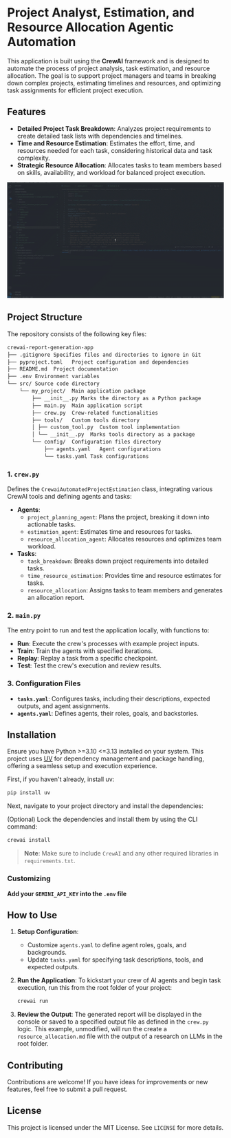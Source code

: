 # Project Analyst, Estimation, and Resource Allocation Agentic Automation

This application is built using the **CrewAI** framework and is designed to automate the process of project analysis, task estimation, and resource allocation. The goal is to support project managers and teams in breaking down complex projects, estimating timelines and resources, and optimizing task assignments for efficient project execution.

## Features
- **Detailed Project Task Breakdown**: Analyzes project requirements to create detailed task lists with dependencies and timelines.
- **Time and Resource Estimation**: Estimates the effort, time, and resources needed for each task, considering historical data and task complexity.
- **Strategic Resource Allocation**: Allocates tasks to team members based on skills, availability, and workload for balanced project execution.

![](https://github.com/vinodvpillai/crewai_automated_project_estimation/blob/master/resources/output.gif)
## Project Structure

The repository consists of the following key files:

```bash
crewai-report-generation-app
├── .gitignore Specifies files and directories to ignore in Git
├── pyproject.toml   Project configuration and dependencies
├── README.md  Project documentation
├── .env Environment variables
└── src/ Source code directory
    └── my_project/  Main application package
        ├── __init__.py Marks the directory as a Python package
        ├── main.py  Main application script
        ├── crew.py  Crew-related functionalities
        ├── tools/   Custom tools directory
        │ ├── custom_tool.py  Custom tool implementation
        │ └── __init__.py  Marks tools directory as a package
        └── config/  Configuration files directory
            ├── agents.yaml   Agent configurations
            └── tasks.yaml Task configurations
```
### 1. `crew.py`
Defines the `CrewaiAutomatedProjectEstimation` class, integrating various CrewAI tools and defining agents and tasks:
- **Agents**:
  - `project_planning_agent`: Plans the project, breaking it down into actionable tasks.
  - `estimation_agent`: Estimates time and resources for tasks.
  - `resource_allocation_agent`: Allocates resources and optimizes team workload.
- **Tasks**:
  - `task_breakdown`: Breaks down project requirements into detailed tasks.
  - `time_resource_estimation`: Provides time and resource estimates for tasks.
  - `resource_allocation`: Assigns tasks to team members and generates an allocation report.

### 2. `main.py`
The entry point to run and test the application locally, with functions to:
- **Run**: Execute the crew's processes with example project inputs.
- **Train**: Train the agents with specified iterations.
- **Replay**: Replay a task from a specific checkpoint.
- **Test**: Test the crew's execution and review results.

### 3. Configuration Files
- **`tasks.yaml`**: Configures tasks, including their descriptions, expected outputs, and agent assignments.
- **`agents.yaml`**: Defines agents, their roles, goals, and backstories.

## Installation

Ensure you have Python >=3.10 <=3.13 installed on your system. This project uses [UV](https://docs.astral.sh/uv/) for dependency management and package handling, offering a seamless setup and execution experience.

First, if you haven't already, install uv:

```bash
pip install uv
```

Next, navigate to your project directory and install the dependencies:

(Optional) Lock the dependencies and install them by using the CLI command:
```bash
crewai install
```

> **Note**: Make sure to include `CrewAI` and any other required libraries in `requirements.txt`.

### Customizing

**Add your `GEMINI_API_KEY` into the `.env` file**

## How to Use

1. **Setup Configuration**:
   - Customize `agents.yaml` to define agent roles, goals, and backgrounds.
   - Update `tasks.yaml` for specifying task descriptions, tools, and expected outputs.

2. **Run the Application**:
   To kickstart your crew of AI agents and begin task execution, run this from the root folder of your project:

   ```bash
   crewai run
   ```

3. **Review the Output**:
   The generated report will be displayed in the console or saved to a specified output file as defined in the `crew.py` logic.
   This example, unmodified, will run the create a `resource_allocation.md` file with the output of a research on LLMs in the root folder.

## Contributing

Contributions are welcome! If you have ideas for improvements or new features, feel free to submit a pull request.

## License

This project is licensed under the MIT License. See `LICENSE` for more details.
